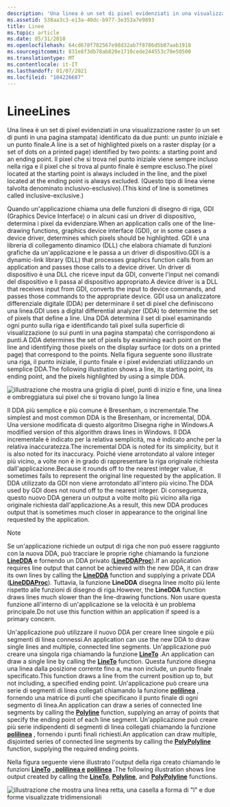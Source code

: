 ```yaml
---
description: 'Una linea è un set di pixel evidenziati in una visualizzazione raster (o un set di punti in una pagina stampata) identificato da due punti: un punto iniziale e un punto finale.'
ms.assetid: 538aa3c3-e13a-40dc-b977-3e353a7e9893
title: Linee
ms.topic: article
ms.date: 05/31/2018
ms.openlocfilehash: 64cd678f782567e98d32ab7f8786d5b87aab1918
ms.sourcegitcommit: 831e8f3db78ab820e1710cede244553c70e50500
ms.translationtype: MT
ms.contentlocale: it-IT
ms.lasthandoff: 01/07/2021
ms.locfileid: "104226687"
---
```

# <a name="lines"></a><span data-ttu-id="7321b-103">Linee</span><span class="sxs-lookup"><span data-stu-id="7321b-103">Lines</span></span>

<span data-ttu-id="7321b-104">Una linea è un set di pixel evidenziati in una visualizzazione raster (o un set di punti in una pagina stampata) identificato da due punti: un punto iniziale e un punto finale.</span><span class="sxs-lookup"><span data-stu-id="7321b-104">A line is a set of highlighted pixels on a raster display (or a set of dots on a printed page) identified by two points: a starting point and an ending point.</span></span> <span data-ttu-id="7321b-105">Il pixel che si trova nel punto iniziale viene sempre incluso nella riga e il pixel che si trova al punto finale è sempre escluso.</span><span class="sxs-lookup"><span data-stu-id="7321b-105">The pixel located at the starting point is always included in the line, and the pixel located at the ending point is always excluded.</span></span> <span data-ttu-id="7321b-106">(Questo tipo di linea viene talvolta denominato inclusivo-esclusivo).</span><span class="sxs-lookup"><span data-stu-id="7321b-106">(This kind of line is sometimes called inclusive-exclusive.)</span></span>

<span data-ttu-id="7321b-107">Quando un'applicazione chiama una delle funzioni di disegno di riga, GDI (Graphics Device Interface) o in alcuni casi un driver di dispositivo, determina i pixel da evidenziare.</span><span class="sxs-lookup"><span data-stu-id="7321b-107">When an application calls one of the line-drawing functions, graphics device interface (GDI), or in some cases a device driver, determines which pixels should be highlighted.</span></span> <span data-ttu-id="7321b-108">GDI è una libreria di collegamento dinamico (DLL) che elabora chiamate di funzioni grafiche da un'applicazione e le passa a un driver di dispositivo.</span><span class="sxs-lookup"><span data-stu-id="7321b-108">GDI is a dynamic-link library (DLL) that processes graphics function calls from an application and passes those calls to a device driver.</span></span> <span data-ttu-id="7321b-109">Un driver di dispositivo è una DLL che riceve input da GDI, converte l'input nei comandi del dispositivo e li passa al dispositivo appropriato.</span><span class="sxs-lookup"><span data-stu-id="7321b-109">A device driver is a DLL that receives input from GDI, converts the input to device commands, and passes those commands to the appropriate device.</span></span> <span data-ttu-id="7321b-110">GDI usa un analizzatore differenziale digitale (DDA) per determinare il set di pixel che definiscono una linea.</span><span class="sxs-lookup"><span data-stu-id="7321b-110">GDI uses a digital differential analyzer (DDA) to determine the set of pixels that define a line.</span></span> <span data-ttu-id="7321b-111">Una DDA determina il set di pixel esaminando ogni punto sulla riga e identificando tali pixel sulla superficie di visualizzazione (o sui punti in una pagina stampata) che corrispondono ai punti.</span><span class="sxs-lookup"><span data-stu-id="7321b-111">A DDA determines the set of pixels by examining each point on the line and identifying those pixels on the display surface (or dots on a printed page) that correspond to the points.</span></span> <span data-ttu-id="7321b-112">Nella figura seguente sono illustrate una riga, il punto iniziale, il punto finale e i pixel evidenziati utilizzando un semplice DDA.</span><span class="sxs-lookup"><span data-stu-id="7321b-112">The following illustration shows a line, its starting point, its ending point, and the pixels highlighted by using a simple DDA.</span></span>

![illustrazione che mostra una griglia di pixel, punti di inizio e fine, una linea e ombreggiatura sui pixel che si trovano lungo la linea](images/cslcv-01.png)

<span data-ttu-id="7321b-114">Il DDA più semplice e più comune è Bresenham, o incrementale.</span><span class="sxs-lookup"><span data-stu-id="7321b-114">The simplest and most common DDA is the Bresenham, or incremental, DDA.</span></span> <span data-ttu-id="7321b-115">Una versione modificata di questo algoritmo Disegna righe in Windows.</span><span class="sxs-lookup"><span data-stu-id="7321b-115">A modified version of this algorithm draws lines in Windows.</span></span> <span data-ttu-id="7321b-116">Il DDA incrementale è indicato per la relativa semplicità, ma è indicato anche per la relativa inaccuratezza.</span><span class="sxs-lookup"><span data-stu-id="7321b-116">The incremental DDA is noted for its simplicity, but it is also noted for its inaccuracy.</span></span> <span data-ttu-id="7321b-117">Poiché viene arrotondato al valore integer più vicino, a volte non è in grado di rappresentare la riga originale richiesta dall'applicazione.</span><span class="sxs-lookup"><span data-stu-id="7321b-117">Because it rounds off to the nearest integer value, it sometimes fails to represent the original line requested by the application.</span></span> <span data-ttu-id="7321b-118">Il DDA utilizzato da GDI non viene arrotondato all'intero più vicino.</span><span class="sxs-lookup"><span data-stu-id="7321b-118">The DDA used by GDI does not round off to the nearest integer.</span></span> <span data-ttu-id="7321b-119">Di conseguenza, questo nuovo DDA genera un output a volte molto più vicino alla riga originale richiesta dall'applicazione.</span><span class="sxs-lookup"><span data-stu-id="7321b-119">As a result, this new DDA produces output that is sometimes much closer in appearance to the original line requested by the application.</span></span>

> [!Note]  
> <span data-ttu-id="7321b-120">Se un'applicazione richiede un output di riga che non può essere raggiunto con la nuova DDA, può tracciare le proprie righe chiamando la funzione [**LineDDA**](/windows/desktop/api/Wingdi/nf-wingdi-linedda) e fornendo un DDA privato ([**LineDDAProc**](/windows/desktop/api/Wingdi/nc-wingdi-lineddaproc)).</span><span class="sxs-lookup"><span data-stu-id="7321b-120">If an application requires line output that cannot be achieved with the new DDA, it can draw its own lines by calling the [**LineDDA**](/windows/desktop/api/Wingdi/nf-wingdi-linedda) function and supplying a private DDA ([**LineDDAProc**](/windows/desktop/api/Wingdi/nc-wingdi-lineddaproc)).</span></span> <span data-ttu-id="7321b-121">Tuttavia, la funzione **LineDDA** disegna linee molto più lente rispetto alle funzioni di disegno di riga.</span><span class="sxs-lookup"><span data-stu-id="7321b-121">However, the **LineDDA** function draws lines much slower than the line-drawing functions.</span></span> <span data-ttu-id="7321b-122">Non usare questa funzione all'interno di un'applicazione se la velocità è un problema principale.</span><span class="sxs-lookup"><span data-stu-id="7321b-122">Do not use this function within an application if speed is a primary concern.</span></span>

 

<span data-ttu-id="7321b-123">Un'applicazione può utilizzare il nuovo DDA per creare linee singole e più segmenti di linea connessi.</span><span class="sxs-lookup"><span data-stu-id="7321b-123">An application can use the new DDA to draw single lines and multiple, connected line segments.</span></span> <span data-ttu-id="7321b-124">Un'applicazione può creare una singola riga chiamando la funzione [**LineTo**](/windows/desktop/api/Wingdi/nf-wingdi-lineto) .</span><span class="sxs-lookup"><span data-stu-id="7321b-124">An application can draw a single line by calling the [**LineTo**](/windows/desktop/api/Wingdi/nf-wingdi-lineto) function.</span></span> <span data-ttu-id="7321b-125">Questa funzione disegna una linea dalla posizione corrente fino a, ma non include, un punto finale specificato.</span><span class="sxs-lookup"><span data-stu-id="7321b-125">This function draws a line from the current position up to, but not including, a specified ending point.</span></span> <span data-ttu-id="7321b-126">Un'applicazione può creare una serie di segmenti di linea collegati chiamando la funzione [**polilinea**](/windows/desktop/api/Wingdi/nf-wingdi-polyline) , fornendo una matrice di punti che specificano il punto finale di ogni segmento di linea.</span><span class="sxs-lookup"><span data-stu-id="7321b-126">An application can draw a series of connected line segments by calling the [**Polyline**](/windows/desktop/api/Wingdi/nf-wingdi-polyline) function, supplying an array of points that specify the ending point of each line segment.</span></span> <span data-ttu-id="7321b-127">Un'applicazione può creare più serie indipendenti di segmenti di linea collegati chiamando la funzione [**polilinea**](/windows/desktop/api/Wingdi/nf-wingdi-polypolyline) , fornendo i punti finali richiesti.</span><span class="sxs-lookup"><span data-stu-id="7321b-127">An application can draw multiple, disjointed series of connected line segments by calling the [**PolyPolyline**](/windows/desktop/api/Wingdi/nf-wingdi-polypolyline) function, supplying the required ending points.</span></span>

<span data-ttu-id="7321b-128">Nella figura seguente viene illustrato l'output della riga creato chiamando le funzioni [**LineTo**](/windows/desktop/api/Wingdi/nf-wingdi-lineto) [**, polilinea e**](/windows/desktop/api/Wingdi/nf-wingdi-polyline) [**polilinea**](/windows/desktop/api/Wingdi/nf-wingdi-polypolyline) .</span><span class="sxs-lookup"><span data-stu-id="7321b-128">The following illustration shows line output created by calling the [**LineTo**](/windows/desktop/api/Wingdi/nf-wingdi-lineto), [**Polyline**](/windows/desktop/api/Wingdi/nf-wingdi-polyline), and [**PolyPolyline**](/windows/desktop/api/Wingdi/nf-wingdi-polypolyline) functions.</span></span>

![illustrazione che mostra una linea retta, una casella a forma di "l" e due forme visualizzate tridimensionali](images/cslcv-02.png)

 

 



